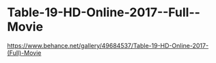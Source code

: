 # Table-19-HD-Online-2017--Full--Movie
https://www.behance.net/gallery/49684537/Table-19-HD-Online-2017-(Full)-Movie
